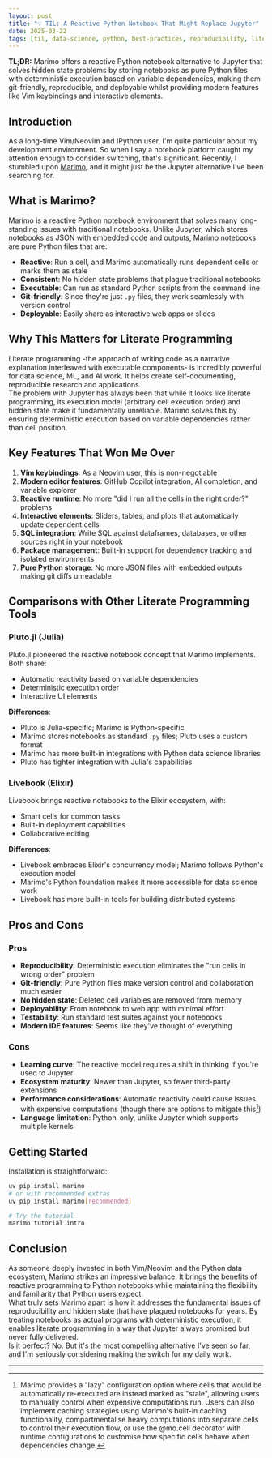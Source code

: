 ```yaml
---
layout: post
title: "💡 TIL: A Reactive Python Notebook That Might Replace Jupyter"
date: 2025-03-22
tags: [til, data-science, python, best-practices, reproducibility, literate-programming, jupyter-alternative, reactivity]
---
```


**TL;DR:** Marimo offers a reactive Python notebook alternative to Jupyter that solves hidden state problems by storing notebooks as pure Python files with deterministic execution based on variable dependencies, making them git-friendly, reproducible, and deployable whilst providing modern features like Vim keybindings and interactive elements. 
<!--more-->

## Introduction

As a long-time Vim/Neovim and IPython user, I'm quite particular about my development environment. So when I say a notebook platform caught my attention enough to consider switching, that's significant. Recently, I stumbled upon [Marimo](https://marimo.io/), and it might just be the Jupyter alternative I've been searching for.

## What is Marimo?

Marimo is a reactive Python notebook environment that solves many long-standing issues with traditional notebooks. Unlike Jupyter, which stores notebooks as JSON with embedded code and outputs, Marimo notebooks are pure Python files that are:

- **Reactive**: Run a cell, and Marimo automatically runs dependent cells or marks them as stale
- **Consistent**: No hidden state problems that plague traditional notebooks
- **Executable**: Can run as standard Python scripts from the command line
- **Git-friendly**: Since they're just `.py` files, they work seamlessly with version control
- **Deployable**: Easily share as interactive web apps or slides

## Why This Matters for Literate Programming

Literate programming -the approach of writing code as a narrative explanation interleaved with executable components- is incredibly powerful for data science, ML, and AI work. It helps create self-documenting, reproducible research and applications.  
The problem with Jupyter has always been that while it looks like literate programming, its execution model (arbitrary cell execution order) and hidden state make it fundamentally unreliable. Marimo solves this by ensuring deterministic execution based on variable dependencies rather than cell position.

## Key Features That Won Me Over

1. **Vim keybindings**: As a Neovim user, this is non-negotiable
2. **Modern editor features**: GitHub Copilot integration, AI completion, and variable explorer
3. **Reactive runtime**: No more "did I run all the cells in the right order?" problems
4. **Interactive elements**: Sliders, tables, and plots that automatically update dependent cells
5. **SQL integration**: Write SQL against dataframes, databases, or other sources right in your notebook
6. **Package management**: Built-in support for dependency tracking and isolated environments
7. **Pure Python storage**: No more JSON files with embedded outputs making git diffs unreadable

## Comparisons with Other Literate Programming Tools

### Pluto.jl (Julia)

Pluto.jl pioneered the reactive notebook concept that Marimo implements. Both share:
- Automatic reactivity based on variable dependencies
- Deterministic execution order
- Interactive UI elements

**Differences**:
- Pluto is Julia-specific; Marimo is Python-specific
- Marimo stores notebooks as standard `.py` files; Pluto uses a custom format
- Marimo has more built-in integrations with Python data science libraries
- Pluto has tighter integration with Julia's capabilities

### Livebook (Elixir)

Livebook brings reactive notebooks to the Elixir ecosystem, with:
- Smart cells for common tasks
- Built-in deployment capabilities
- Collaborative editing

**Differences**:
- Livebook embraces Elixir's concurrency model; Marimo follows Python's execution model
- Marimo's Python foundation makes it more accessible for data science work
- Livebook has more built-in tools for building distributed systems

## Pros and Cons

### Pros
- **Reproducibility**: Deterministic execution eliminates the "run cells in wrong order" problem
- **Git-friendly**: Pure Python files make version control and collaboration much easier
- **No hidden state**: Deleted cell variables are removed from memory
- **Deployability**: From notebook to web app with minimal effort
- **Testability**: Run standard test suites against your notebooks
- **Modern IDE features**: Seems like they've thought of everything

### Cons
- **Learning curve**: The reactive model requires a shift in thinking if you're used to Jupyter
- **Ecosystem maturity**: Newer than Jupyter, so fewer third-party extensions
- **Performance considerations**: Automatic reactivity could cause issues with expensive computations (though there are options to mitigate this[^1])
- **Language limitation**: Python-only, unlike Jupyter which supports multiple kernels

## Getting Started

Installation is straightforward:

```bash
uv pip install marimo
# or with recommended extras
uv pip install marimo[recommended]

# Try the tutorial
marimo tutorial intro
```

## Conclusion

As someone deeply invested in both Vim/Neovim and the Python data ecosystem, Marimo strikes an impressive balance. It brings the benefits of reactive programming to Python notebooks while maintaining the flexibility and familiarity that Python users expect.  
What truly sets Marimo apart is how it addresses the fundamental issues of reproducibility and hidden state that have plagued notebooks for years. By treating notebooks as actual programs with deterministic execution, it enables literate programming in a way that Jupyter always promised but never fully delivered.  
Is it perfect? No. But it's the most compelling alternative I've seen so far, and I'm seriously considering making the switch for my daily work.

---
[^1]: Marimo provides a "lazy" configuration option where cells that would be automatically re-executed are instead marked as "stale", allowing users to manually control when expensive computations run. Users can also implement caching strategies using Marimo's built-in caching functionality, compartmentalise heavy computations into separate cells to control their execution flow, or use the @mo.cell decorator with runtime configurations to customise how specific cells behave when dependencies change.
